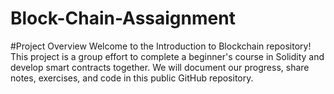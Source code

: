 # Block-Chain-Assaignment
#Project Overview
Welcome to the Introduction to Blockchain repository! This project is a group effort to complete a beginner's course in Solidity and develop smart contracts together. We will document our progress, share notes, exercises, and code in this public GitHub repository.
